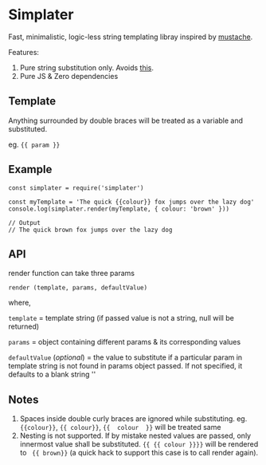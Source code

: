 Simplater
======

Fast, minimalistic, logic-less string templating libray inspired by [mustache](https://mustache.github.io/).

Features:
1. Pure string substitution only. Avoids  [this](https://www.johndcook.com/blog/2011/07/19/you-wanted-banana/).
2. Pure JS & Zero dependencies


Template
---------
Anything surrounded by double braces will be treated as a variable and substituted.

eg. ```{{ param }}```

Example
---------

```
const simplater = require('simplater')

const myTemplate = 'The quick {{colour}} fox jumps over the lazy dog'
console.log(simplater.render(myTemplate, { colour: 'brown' }))

// Output
// The quick brown fox jumps over the lazy dog
```

API
----
render function can take three params

```render (template, params, defaultValue)```

where,

```template``` = template string (if passed value is not a string, null will be returned)

```params``` = object containing different params & its corresponding values

```defaultValue``` (*optional*) = the value to substitute if a particular param in template string is not found in params object passed. If not specified, it defaults to a blank string ''


Notes
------

1. Spaces inside double curly braces are ignored while substituting. eg. ```{{colour}}```, ```{{ colour}}```, ```{{  colour  }}``` will be treated same
2. Nesting is not supported. If by mistake nested values are passed, only innermost value shall be substituted. ```{{ {{ colour }}}}``` will be rendered to ``` {{ brown}}``` (a quick hack to support this case is to call render again).